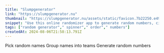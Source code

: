 ```yaml
---
title: "Slumpgenerator"
link: "https://slumpgenerator.nu"
thumbnail: "https://slumpgenerator.nu/assets/static/favicon.7b22250.e49b1c90a05efb6958c73251239f0538.png"
snippet: "Use this online randomizer app to generate random numbers, cities, and groups. You can also flip a coin or generate a random Yes or No response. Perfect for lotteries, decisions, or fun activities, this tool provides a simple and efficient way to introduce randomness into your tasks."
tags: ["random generator"," spinner"," order"," numbers"]
createdAt: 2024-08-06T21:58:13.791Z
---
```

Pick random names
Group names into teams
Generate random numbers
